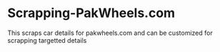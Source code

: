 # Scrapping-PakWheels.com
This scraps car details for pakwheels.com and can be customized for scrapping targetted details 
